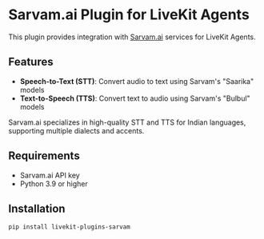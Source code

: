 # Sarvam.ai Plugin for LiveKit Agents

This plugin provides integration with [Sarvam.ai](https://sarvam.ai) services for LiveKit Agents.

## Features

- **Speech-to-Text (STT)**: Convert audio to text using Sarvam's "Saarika" models
- **Text-to-Speech (TTS)**: Convert text to audio using Sarvam's "Bulbul" models

Sarvam.ai specializes in high-quality STT and TTS for Indian languages, supporting multiple dialects and accents.

## Requirements

- Sarvam.ai API key
- Python 3.9 or higher

## Installation

```bash
pip install livekit-plugins-sarvam
``` 